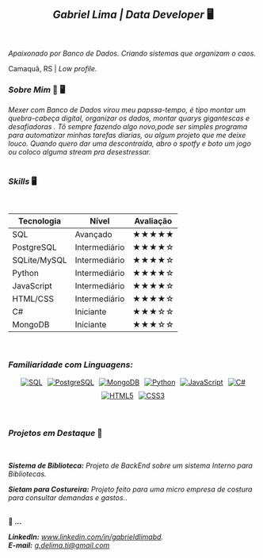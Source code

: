 <h2 align="center"><strong><em>Gabriel Lima | Data Developer </em></strong> 🖥️</h2>

<br>

  *Apaixonado por Banco de Dados. Criando sistemas que organizam o caos.*
  
  Camaquã, RS   | *Low profile.* 
<br>

<h3><strong><em>Sobre Mim</em></strong> 🧟 🖥️</h3>



 *Mexer com Banco de Dados virou meu papssa-tempo, é tipo montar um quebra-cabeça digital, organizar os dados, montar quarys gigantescas e desafiadoras . Tô sempre fazendo algo novo,pode ser simples programa para automatizar minhas tarefas diarias, ou algum projeto que me deixe louco. Quando quero dar uma descontraída, abro o spotfy e boto um jogo ou coloco alguma stream pra desestressar.*
<br>
<br>

<h3><strong><em>Skills</em></strong> 🖥️</h3>

<br>

| Tecnologia      | Nível        | Avaliação     |
|-----------------|--------------|---------------|
| SQL             | Avançado     | ★★★★★      |
| PostgreSQL      | Intermediário| ★★★★☆      |
| SQLite/MySQL    | Intermediário| ★★★★☆      |
| Python          | Intermediário| ★★★★☆      |
| JavaScript      | Intermediário| ★★★★☆      |
| HTML/CSS        | Intermediário| ★★★★☆      |
| C#              | Iniciante    | ★★★☆☆      |
| MongoDB         | Iniciante    | ★★★☆☆      |

<br>

<h3><strong><em>Familiaridade com Linguagens:</em></strong> </h3>

<div align="center" style="display: flex; flex-wrap: wrap; gap: 10px; justify-content: center;">

  <a href="https://www.mysql.com/" target="_blank">
    <img src="https://img.shields.io/badge/SQL-4479A1?style=for-the-badge&logo=mysql&logoColor=white" alt="SQL" />
  </a>

  <a href="https://www.postgresql.org/" target="_blank">
    <img src="https://img.shields.io/badge/PostgreSQL-336791?style=for-the-badge&logo=postgresql&logoColor=white" alt="PostgreSQL" />
  </a>

  <a href="https://www.mongodb.com/" target="_blank">
    <img src="https://img.shields.io/badge/MongoDB-47A248?style=for-the-badge&logo=mongodb&logoColor=white" alt="MongoDB" />
  </a>

  <a href="https://www.python.org/" target="_blank">
    <img src="https://img.shields.io/badge/Python-3776AB?style=for-the-badge&logo=python&logoColor=white" alt="Python" />
  </a>

  <a href="https://developer.mozilla.org/en-US/docs/Web/JavaScript" target="_blank">
    <img src="https://img.shields.io/badge/JavaScript-F7DF1E?style=for-the-badge&logo=javascript&logoColor=black" alt="JavaScript" />
  </a>

 
  <a href="https://learn.microsoft.com/en-us/dotnet/csharp/" target="_blank">
    <img src="https://img.shields.io/badge/C%23-178600?style=for-the-badge&logo=csharp&logoColor=white" alt="C#" />
  </a>

  <a href="https://developer.mozilla.org/en-US/docs/Web/HTML" target="_blank">
    <img src="https://img.shields.io/badge/HTML5-E34F26?style=for-the-badge&logo=html5&logoColor=white" alt="HTML5" />
  </a>

  <a href="https://developer.mozilla.org/en-US/docs/Web/CSS" target="_blank">
    <img src="https://img.shields.io/badge/CSS3-1572B6?style=for-the-badge&logo=css3&logoColor=white" alt="CSS3" />
  </a>
</div>

<br>
<br>
<h3><strong><em>Projetos em Destaque</em></strong> 📂</h3>
<br>

***Sistema de Biblioteca:*** *Projeto de BackEnd sobre um sistema Interno para Bibliotecas.*

***Sietam para Costureira:*** *Projeto feito para uma micro empresa de costura para consultar demandas e gastos.*.
 <br>
 <br>
 
📍 ***...***

***LinkedIn:*** *www.linkedin.com/in/gabrieldlimabd.*  
***E-mail:*** *g.delima.ti@gmail.com* 

